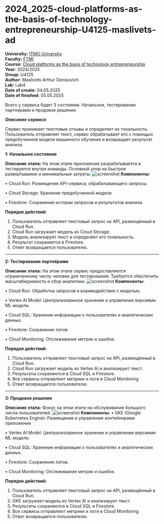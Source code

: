 # 2024_2025-cloud-platforms-as-the-basis-of-technology-entrepreneurship-U4125-maslivets-ad
<b>University:</b> [ITMO University](https://itmo.ru/ru/) <br>
<b>Faculty:</b> [FTMI](https://ftmi.itmo.ru) <br>
<b>Course:</b> [Cloud platforms as the basis of technology entrepreneurship](https://itmo-ict-faculty.github.io/cloud-platforms-as-the-basis-of-technology-entrepreneurship/) <br>
<b>Year:</b> 2024/2025 <br>
<b>Group:</b> U4125 <br>
<b>Author:</b> Maslivets Arthur Denisovich <br>
<b>Lab:</b> Lab4 <br>
<b>Date of create:</b> 04.05.2025 <br>
<b>Date of finished:</b> 05.05.2025<br>

Всего у сервиса будет 3 состояния. Начальное, тестирование партнерами и продовое решение. 

***Описание сервиса***:

Сервис принимает текстовые отзывы и определяет их тональность. Пользователь отправляет текст, сервис обрабатывает его с помощью предобученной модели машинного обучения и возвращает результат анализа.

**1: Начальное состояние**

**Описание этапа:**
На этом этапе приложение разрабатывается и тестируется внутри команды. Основной упор на быстрое развертывание и минимальные затраты.
![screenshot]()
**Компоненты:**

•	Cloud Run: Размещение API-сервиса, обрабатывающего запросы.

•	Cloud Storage: Хранение предобученной модели 

•	Firestore: Сохранение истории запросов и результатов анализа.

**Порядок действий:**
1.	Пользователь отправляет текстовый запрос на API, размещённый в Cloud Run.
2.	Cloud Run загружает модель из Cloud Storage.
3.	Модель анализирует текст и определяет его тональность.
4.	Результат сохраняется в Firestore.
5.	Ответ возвращается пользователю.
________________________________________
**2: Тестирование партнёрами**

**Описание этапа:**
На этом этапе сервис предоставляется ограниченному числу человек для тестирования. Требуется обеспечить масштабируемость и сбор аналитики.
![screenshot]()
**Компоненты:**

•	Cloud Run: Обработка запросов и взаимодействие с моделью.

•	Vertex AI Model: Централизованное хранение и управление версиями ML модели.

•	Cloud SQL: Хранение информации о пользователях и аналитических данных.

•	Firestore: Сохранение логов.

•	Cloud Monitoring: Отслеживание метрик и ошибок.

**Порядок действий:**
1.	Пользователь отправляет текстовый запрос на API, размещённый в Cloud Run.
2.	Cloud Run загружает модель из Vertex AI и анализирует текст.
3.	Результаты сохраняются в Cloud SQL и Firestore.
4.	Все сервисы отправляют метрики и логи в Cloud Monitoring
5.	Ответ возвращается пользователю.
_______________________________________
**3: Продовое решение**

**Описание этапа:**
Фокус на этом этапе на обслуживание большого числа пользователей.
 ![screenshot]()
**Компоненты:**
•	GKE (Google Kubernetes Engine): Размещение и управление контейнерами приложения

•	Vertex AI Model: Централизованное хранение и управление версиями ML модели.

•	Cloud SQL: Хранение информации о пользователях и аналитических данных.

•	Firestore: Сохранение логов.

•	Cloud Monitoring: Отслеживание метрик и ошибок.

**Порядок действий:**
1.	Пользователь отправляет текстовый запрос на API, размещённый в Cloud Run.
2.	GKE загружает модель из Vertex AI и анализирует текст.
3.	Результаты сохраняются в Cloud SQL и Firestore.
4.	Все сервисы отправляют метрики и логи в Cloud Monitoring
5.	Ответ возвращается пользователю.

